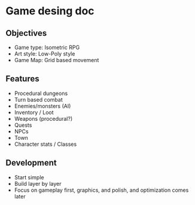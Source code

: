 # Game desing doc

## Objectives

- Game type: Isometric RPG
- Art style: Low-Poly style
- Game Map: Grid based movement

## Features

- Procedural dungeons
- Turn based combat
- Enemies/monsters (AI)
- Inventory / Loot
- Weapons (procedural?)
- Quests
- NPCs
- Town
- Character stats / Classes

## Development

- Start simple
- Build layer by layer
- Focus on gameplay first, graphics, and polish, and optimization
  comes later
